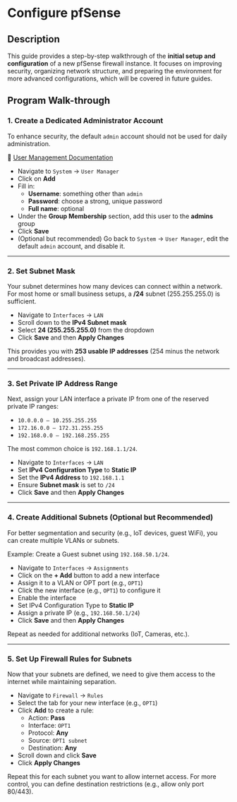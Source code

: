# Configure pfSense

## Description
This guide provides a step-by-step walkthrough of the **initial setup and configuration** of a new pfSense firewall instance. It focuses on improving security, organizing network structure, and preparing the environment for more advanced configurations, which will be covered in future guides.


## Program Walk-through

### 1. Create a Dedicated Administrator Account

To enhance security, the default `admin` account should not be used for daily administration.

📘 [User Management Documentation](https://docs.netgate.com/pfsense/en/latest/usermanager/users.html)

- Navigate to `System` → `User Manager`
- Click on **Add**
- Fill in:
  - **Username**: something other than `admin`
  - **Password**: choose a strong, unique password
  - **Full name**: optional
- Under the **Group Membership** section, add this user to the **admins** group
- Click **Save**
- (Optional but recommended) Go back to `System` → `User Manager`, edit the default `admin` account, and disable it.

---

### 2. Set Subnet Mask

Your subnet determines how many devices can connect within a network. For most home or small business setups, a **/24** subnet (255.255.255.0) is sufficient.

- Navigate to `Interfaces` → `LAN`
- Scroll down to the **IPv4 Subnet mask**
- Select **24 (255.255.255.0)** from the dropdown
- Click **Save** and then **Apply Changes**

This provides you with **253 usable IP addresses** (254 minus the network and broadcast addresses).

---

### 3. Set Private IP Address Range

Next, assign your LAN interface a private IP from one of the reserved private IP ranges:
- `10.0.0.0 – 10.255.255.255`
- `172.16.0.0 – 172.31.255.255`
- `192.168.0.0 – 192.168.255.255`

The most common choice is `192.168.1.1/24`.

- Navigate to `Interfaces` → `LAN`
- Set **IPv4 Configuration Type** to **Static IP**
- Set the **IPv4 Address** to `192.168.1.1`
- Ensure **Subnet mask** is set to `/24`
- Click **Save** and then **Apply Changes**

---

### 4. Create Additional Subnets (Optional but Recommended)

For better segmentation and security (e.g., IoT devices, guest WiFi), you can create multiple VLANs or subnets.

Example: Create a Guest subnet using `192.168.50.1/24`.

- Navigate to `Interfaces` → `Assignments`
- Click on the **+ Add** button to add a new interface
- Assign it to a VLAN or OPT port (e.g., `OPT1`)
- Click the new interface (e.g., `OPT1`) to configure it
- Enable the interface
- Set IPv4 Configuration Type to **Static IP**
- Assign a private IP (e.g., `192.168.50.1/24`)
- Click **Save** and then **Apply Changes**

Repeat as needed for additional networks (IoT, Cameras, etc.).

---

### 5. Set Up Firewall Rules for Subnets

Now that your subnets are defined, we need to give them access to the internet while maintaining separation.

- Navigate to `Firewall` → `Rules`
- Select the tab for your new interface (e.g., `OPT1`)
- Click **Add** to create a rule:
  - Action: **Pass**
  - Interface: `OPT1`
  - Protocol: **Any**
  - Source: `OPT1 subnet`
  - Destination: **Any**
- Scroll down and click **Save**
- Click **Apply Changes**

Repeat this for each subnet you want to allow internet access. For more control, you can define destination restrictions (e.g., allow only port 80/443).



